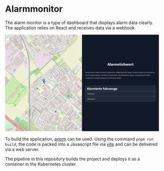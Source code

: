 # Alarmmonitor

The alarm monitor is a type of dashboard that displays alarm data clearly. The application relies on React and receives data via a webhook.

![](assets/ScreenshotAlarmmonitor.png)

To build the application, [pnpm](https://pnpm.io/) can be used. Using the command `pnpm run build`, the code is packed into a Javascript file via [vite](https://vitejs.dev/) and can be delivered via a web server.

The pipeline in this repository builds the project and deploys it as a container in the Kubernetes cluster.